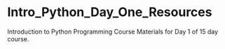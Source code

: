 # Intro_Python_Day_One_Resources
Introduction to Python Programming Course Materials for Day 1 of 15 day course.
